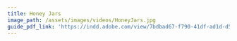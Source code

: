 ```yaml
---
title: Honey Jars
image_path: /assets/images/videos/HoneyJars.jpg
guide_pdf_link: 'https://indd.adobe.com/view/7bdbad67-f790-41df-ad1d-d5edc5e49315'
---
```



